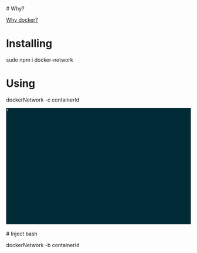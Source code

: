 # Why?

[Why docker?](https://blog.codeship.com/why-docker/)

# Installing

sudo npm i docker-network

# Using

dockerNetwork -c containerId

![GIF](dockerNetwork.gif)


# Inject bash

dockerNetwork -b containerId
